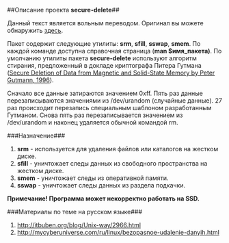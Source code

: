 ##Описание проекта **secure-delete**##

Данный текст является вольным переводом. Оригинал вы можете обнаружить [здесь](https://github.com/BlackArch/secure-delete).

Пакет содержит следующие утилиты: **srm**, **sfill**, **sswap**, **smem**.  По каждой команде доступна справочная страница (**man $имя_пакета)**. По умолчанию утилиты пакета **secure-delete** используют алгоритм стирания, предложенный в докладе криптографа Питера Гутмана ([Secure Deletion of Data from Magnetic and Solid-State Memory by Peter Gutmann, 1996](https://www.cs.auckland.ac.nz/~pgut001/pubs/secure_del.html)).

Сначало все данные затираются значением 0xff. Пять раз данные перезаписываются значениями из /dev/urandom (случайные данные). 27 раз происходит перезапись специальным шаблоном разработанным Гутманом. Снова пять раз перезаписывается значением из /dev/urandom и наконец удаляется обычной командой rm.

###Назначение###
1. **srm** - используется для удаления файлов или каталогов на жестком диске.
2.  **sfill** - уничтожает следы данных из свободного пространства на жестком диске.
3. **smem** - уничтожает следы из оперативной памяти.
4. **sswap** - уничтожает следы данных из раздела подкачки.

**Примечание! Программа может некорректно работать на SSD.**

###Материалы по теме на русском языке###
1. http://itbuben.org/blog/Unix-way/2966.html
2. http://mycyberuniverse.com/ru/linux/bezopasnoe-udalenie-danyih.html
